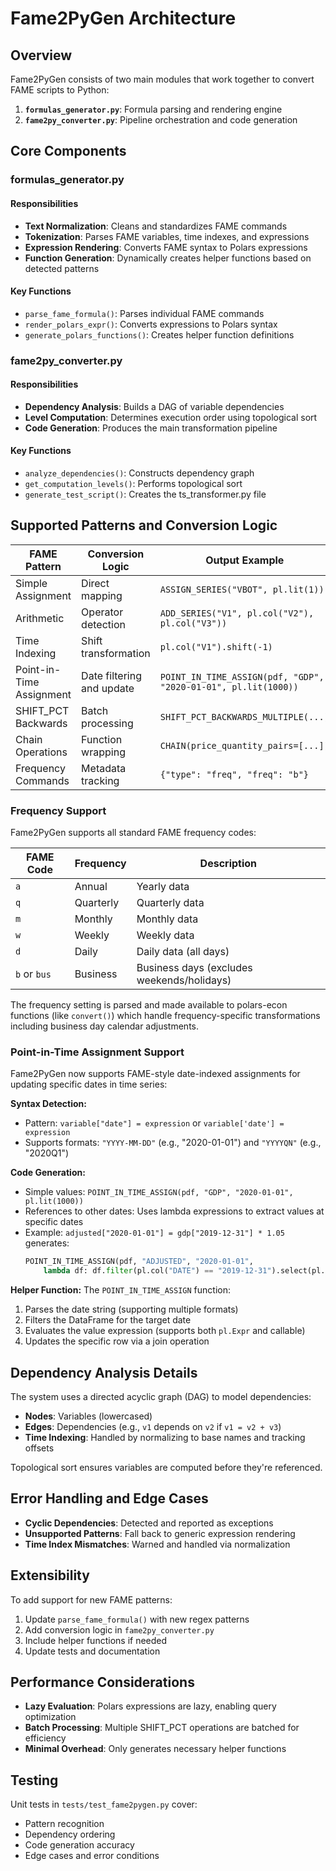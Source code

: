 # Fame2PyGen Architecture

## Overview

Fame2PyGen consists of two main modules that work together to convert FAME scripts to Python:

1. **`formulas_generator.py`**: Formula parsing and rendering engine
2. **`fame2py_converter.py`**: Pipeline orchestration and code generation

## Core Components

### formulas_generator.py

#### Responsibilities
- **Text Normalization**: Cleans and standardizes FAME commands
- **Tokenization**: Parses FAME variables, time indexes, and expressions
- **Expression Rendering**: Converts FAME syntax to Polars expressions
- **Function Generation**: Dynamically creates helper functions based on detected patterns

#### Key Functions
- `parse_fame_formula()`: Parses individual FAME commands
- `render_polars_expr()`: Converts expressions to Polars syntax
- `generate_polars_functions()`: Creates helper function definitions

### fame2py_converter.py

#### Responsibilities
- **Dependency Analysis**: Builds a DAG of variable dependencies
- **Level Computation**: Determines execution order using topological sort
- **Code Generation**: Produces the main transformation pipeline

#### Key Functions
- `analyze_dependencies()`: Constructs dependency graph
- `get_computation_levels()`: Performs topological sort
- `generate_test_script()`: Creates the ts_transformer.py file

## Supported Patterns and Conversion Logic

| FAME Pattern | Conversion Logic | Output Example |
|--------------|------------------|----------------|
| Simple Assignment | Direct mapping | `ASSIGN_SERIES("VBOT", pl.lit(1))` |
| Arithmetic | Operator detection | `ADD_SERIES("V1", pl.col("V2"), pl.col("V3"))` |
| Time Indexing | Shift transformation | `pl.col("V1").shift(-1)` |
| Point-in-Time Assignment | Date filtering and update | `POINT_IN_TIME_ASSIGN(pdf, "GDP", "2020-01-01", pl.lit(1000))` |
| SHIFT_PCT Backwards | Batch processing | `SHIFT_PCT_BACKWARDS_MULTIPLE(...)` |
| Chain Operations | Function wrapping | `CHAIN(price_quantity_pairs=[...])` |
| Frequency Commands | Metadata tracking | `{"type": "freq", "freq": "b"}` |

### Frequency Support

Fame2PyGen supports all standard FAME frequency codes:

| FAME Code | Frequency | Description |
|-----------|-----------|-------------|
| `a` | Annual | Yearly data |
| `q` | Quarterly | Quarterly data |
| `m` | Monthly | Monthly data |
| `w` | Weekly | Weekly data |
| `d` | Daily | Daily data (all days) |
| `b` or `bus` | Business | Business days (excludes weekends/holidays) |

The frequency setting is parsed and made available to polars-econ functions (like `convert()`) which handle frequency-specific transformations including business day calendar adjustments.

### Point-in-Time Assignment Support

Fame2PyGen now supports FAME-style date-indexed assignments for updating specific dates in time series:

**Syntax Detection:**
- Pattern: `variable["date"] = expression` or `variable['date'] = expression`
- Supports formats: `"YYYY-MM-DD"` (e.g., "2020-01-01") and `"YYYYQN"` (e.g., "2020Q1")

**Code Generation:**
- Simple values: `POINT_IN_TIME_ASSIGN(pdf, "GDP", "2020-01-01", pl.lit(1000))`
- References to other dates: Uses lambda expressions to extract values at specific dates
- Example: `adjusted["2020-01-01"] = gdp["2019-12-31"] * 1.05` generates:
  ```python
  POINT_IN_TIME_ASSIGN(pdf, "ADJUSTED", "2020-01-01", 
      lambda df: df.filter(pl.col("DATE") == "2019-12-31").select(pl.col("GDP")).item() * 1.05)
  ```

**Helper Function:**
The `POINT_IN_TIME_ASSIGN` function:
1. Parses the date string (supporting multiple formats)
2. Filters the DataFrame for the target date
3. Evaluates the value expression (supports both `pl.Expr` and callable)
4. Updates the specific row via a join operation

## Dependency Analysis Details

The system uses a directed acyclic graph (DAG) to model dependencies:

- **Nodes**: Variables (lowercased)
- **Edges**: Dependencies (e.g., `v1` depends on `v2` if `v1 = v2 + v3`)
- **Time Indexing**: Handled by normalizing to base names and tracking offsets

Topological sort ensures variables are computed before they're referenced.

## Error Handling and Edge Cases

- **Cyclic Dependencies**: Detected and reported as exceptions
- **Unsupported Patterns**: Fall back to generic expression rendering
- **Time Index Mismatches**: Warned and handled via normalization

## Extensibility

To add support for new FAME patterns:
1. Update `parse_fame_formula()` with new regex patterns
2. Add conversion logic in `fame2py_converter.py`
3. Include helper functions if needed
4. Update tests and documentation

## Performance Considerations

- **Lazy Evaluation**: Polars expressions are lazy, enabling query optimization
- **Batch Processing**: Multiple SHIFT_PCT operations are batched for efficiency
- **Minimal Overhead**: Only generates necessary helper functions

## Testing

Unit tests in `tests/test_fame2pygen.py` cover:
- Pattern recognition
- Dependency ordering
- Code generation accuracy
- Edge cases and error conditions
